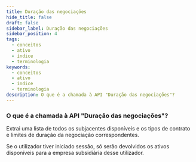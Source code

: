 ```yaml
---
title: Duração das negociações
hide_title: false
draft: false
sidebar_label: Duração das negociações
sidebar_position: 4
tags:
  - conceitos
  - ativo
  - índice
  - terminologia
keywords:
  - conceitos
  - ativo
  - índice
  - terminologia
description: O que é a chamada à API "Duração das negociações"?
---
```


### O que é a chamada à API "Duração das negociações"?

Extrai uma lista de todos os subjacentes disponíveis e os tipos de contrato e limites de duração da negociação correspondentes.

Se o utilizador tiver iniciado sessão, só serão devolvidos os ativos disponíveis para a empresa subsidiária desse utilizador.
